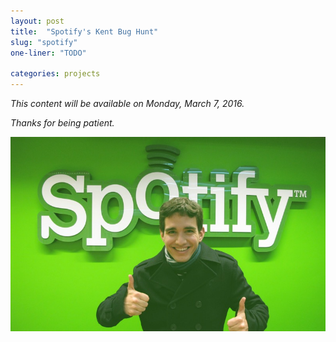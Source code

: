 ```yaml
---
layout: post
title:  "Spotify's Kent Bug Hunt"
slug: "spotify"
one-liner: "TODO"

categories: projects
---
```

*This content will be available on Monday, March 7, 2016.*

*Thanks for being patient.*

![Me being a Spotify fanboy :)](/img/spotify/spotify-fanboy.jpg)
